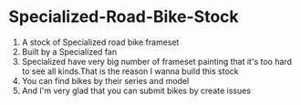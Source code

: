 # Specialized-Road-Bike-Stock
1. A stock of Specialized road bike frameset
1. Built by a Specialized fan
1. Specialized have very big number of frameset painting that it's too hard to see all kinds.That is the reason I wanna build this stock
1. You can find bikes by their series and model
1. And I'm very glad that you can submit bikes by create issues
